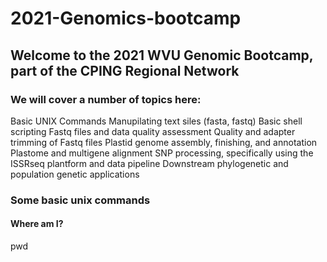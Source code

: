 # 2021-Genomics-bootcamp

## Welcome to the 2021 WVU Genomic Bootcamp, part of the CPING Regional Network

### We will cover a number of topics here:
  Basic UNIX Commands
  Manupilating text siles (fasta, fastq)
  Basic shell scripting
  Fastq files and data quality assessment
  Quality and adapter trimming of Fastq files
  Plastid genome assembly, finishing, and annotation
  Plastome and multigene alignment
  SNP processing, specifically using the ISSRseq plantform and data pipeline
  Downstream phylogenetic and population genetic applications

### Some basic unix commands
   #### Where am I?
   pwd
  

